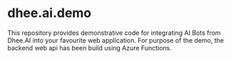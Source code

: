 # dhee.ai.demo

This repository provides demonstrative code for integrating AI Bots from Dhee.AI into your favourite web application. For purpose of the demo, the backend web api has been build using Azure Functions.
